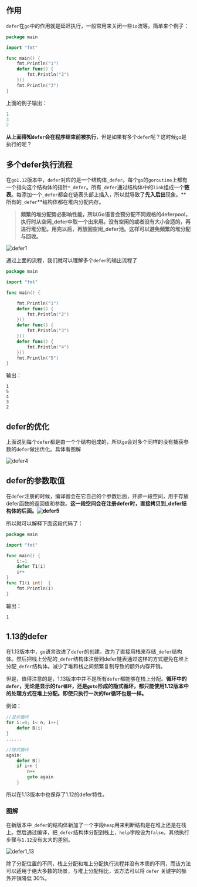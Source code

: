 ## 作用

`defer`在`go`中的作用就是延迟执行，一般常用来关闭一些`io`流等。简单来个例子：

```go
package main

import "fmt"

func main() {
	fmt.Println("1")
	defer func() {
		fmt.Println("2")
	}()
	fmt.Println("3")
}
```

上面的例子输出：

```go
1
3
2
```

**从上面得知`defer`会在程序结束前被执行**，但是如果有多个`defer`呢？这时候`go`是执行的呢？

## 多个defer执行流程

在`go1.12`版本中，`defer`对应的是一个结构体`_defer`。每个`go`的`goroutine`上都有一个指向这个结构体的指针`*_defer`。所有`_defer`通过结构体中的`link`组成一个**链表**。每添加一个`_defer`都会在链表头部上插入，所以就导致了**先入后出**现象。**所有的`_defer`**结构体都在堆内分配内存。

> **频繁的堆分配势必影响性能，所以Go语言会预分配不同规格的deferpool，执行时从空闲_defer中取一个出来用。没有空闲的或者没有大小合适的，再进行堆分配。用完以后，再放回空闲_defer池。这样可以避免频繁的堆分配与回收。**

![defer1](../../../images/defer/defer1.jpg)

通过上面的流程，我们就可以理解多个`defer`的输出流程了

```go
package main

import "fmt"

func main() {

	fmt.Println("1")
	defer func() {
		fmt.Println("2")
	}()
	defer func() {
		fmt.Println("3")
	}()
	defer func() {
		fmt.Println("4")
	}()
	fmt.Println("5")
}
```

输出：

```shell
1
5
4
3
2
```

## defer的优化

上面说到每个`defer`都是由一个个结构组成的，所以`go`会对多个同样的没有捕获参数的`defer`做出优化。具体看图解

![defer4](../../../images/defer/defer4.jpg)



## defer的参数取值

在`defer`注册的时候，编译器会在它自己的个参数后面，开辟一段空间，用于存放defer函数的返回值和参数。**这一段空间会在注册defer时，直接拷贝到_defer结构体的后面。![defer5](../../../images/defer/defer5.jpg)**

所以就可以解释下面这段代码了：

```go
package main

import "fmt"

func main() {
	i:=1
	defer T1(i)
	i++
}
func T1(i int)  {
	fmt.Println(i)
}
```

输出：

```shell
1
```

## 1.13的defer

在1.13版本中，`go`语言改进了`defer`的创建。改为了直接用栈来存储`_defer`结构体。然后把栈上分配的`_defer`结构体注册到defer链表通过这样的方式避免在堆上分配`_defer`结构体。减少了堆和栈之间频繁复制导致的额外内存开销。

但是，值得注意的是，1.13版本中并不是所有`defer`都能够在栈上分配。**循环中的`defer`，无论是显示的`for循环`，还是`goto`形成的隐式循环，都只能使用1.12版本中的处理方式在堆上分配。即使只执行一次的for循环也是一样。**

例如：

```go
//显示循环
for i:=0; i< n; i++{
    defer B(i)
}
......

//隐式循环
again:
    defer B()
    if i<n {
        n++
        goto again
    }
```

所以在1.13版本中也保存了1.12的defer特性。

### 图解

在新版本中`_defer`的结构体新加了一个字段`heap`用来判断结构是在堆上还是在栈上。然后通过编译，把`_defer`结构体分配到栈上，`help`字段设为`false`。其他执行步骤与`1.12`没有太大的差别。

![defer1_13](../../../images/defer/defer1_13.jpg)

除了分配位置的不同，栈上分配和堆上分配执行流程并没有本质的不同，而该方法可以适用于绝大多数的场景，与堆上分配相比，该方法可以将 `defer` 关键字的额外开销降低 30%。
